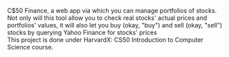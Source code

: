 C$50 Finance, a web app via which you can manage portfolios of stocks. Not only will this tool allow you to check real stocks' actual prices and portfolios' values, it will also let you buy (okay, "buy") and sell (okay, "sell") stocks by querying Yahoo Finance for stocks' prices                                                  
This project is done under HarvardX: CS50 Introduction to Computer Science course.
